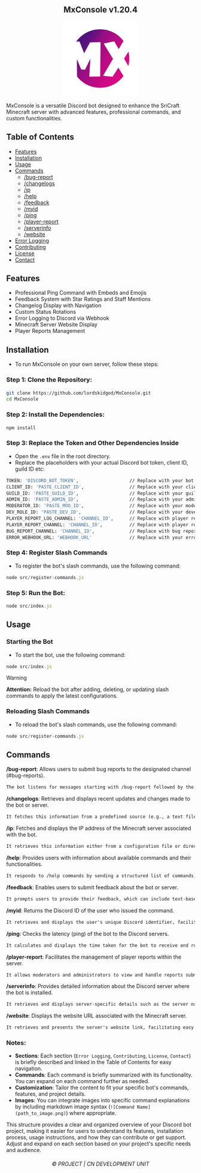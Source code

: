 <h2 align="center">
    MxConsole v1.20.4
</h2>

<p align="center">
    <img src="MxConsole2.png" alt="MxConsole Logo" width="200"/>
</p>

MxConsole is a versatile Discord bot designed to enhance the SriCraft Minecraft server with advanced features, professional commands, and custom functionalities.

## Table of Contents

- [Features](#features)
- [Installation](#installation)
- [Usage](#usage)
- [Commands](#commands)
  - [/bug-report](#bug-report)
  - [/changelogs](#changelogs)
  - [/ip](#ip)
  - [/help](#help)
  - [/feedback](#feedback)
  - [/myid](#myid)
  - [/ping](#ping)
  - [/player-report](#player-report)
  - [/serverinfo](#serverinfo)
  - [/website](#website)
- [Error Logging](#error-logging)
- [Contributing](#contributing)
- [License](#license)
- [Contact](#contact)

## Features

- Professional Ping Command with Embeds and Emojis
- Feedback System with Star Ratings and Staff Mentions
- Changelog Display with Navigation
- Custom Status Rotations
- Error Logging to Discord via Webhook
- Minecraft Server Website Display
- Player Reports Management

## Installation

- To run MxConsole on your own server, follow these steps:

 ### Step 1: Clone the Repository:

 ```sh
 git clone https://github.com/lordskidgod/MxConsole.git
 cd MxConsole
 ```

 ### Step 2: Install the Dependencies:
 ```sh
 npm install
 ```

 ### Step 3: Replace the Token and Other Dependencies Inside
 - Open the `.env` file in the root directory.
 - Replace the placeholders with your actual Discord bot token, client ID, guild ID etc:
  
 ```sh
 TOKEN: 'DISCORD_BOT_TOKEN',                   // Replace with your bot token
 CLIENT_ID: 'PASTE_CLIENT_ID',                 // Replace with your client ID
 GUILD_ID: 'PASTE_GUILD_ID',                   // Replace with your guild ID
 ADMIN_ID: 'PASTE_ADMIN_ID',                   // Replace with your admin role ID
 MODERATOR_ID: 'PASTE_MOD_ID',                 // Replace with your moderator role ID
 DEV_ROLE_ID: 'PASTE_DEV_ID',                  // Replace with your developer role ID
 PLAYER_REPORT_LOG_CHANNEL: 'CHANNEL_ID',      // Replace with player report log channel ID
 PLAYER_REPORT_CHANNEL: 'CHANNEL_ID',          // Replace with player report channel ID
 BUG_REPORT_CHANNEL: 'CHANNEL_ID',             // Replace with bug report channel ID
 ERROR_WEBHOOK_URL: 'WEBHOOK_URL'              // Replace with your error webhook URL
  ```

  ### Step 4: Register Slash Commands

  - To register the bot's slash commands, use the following command:

  ```js
  node src/register-commands.js
  ```

  ### Step 5: Run the Bot:
   ```js
   node src/index.js
   ```

## Usage

### Starting the Bot

- To start the bot, use the following command:

```js
node src/index.js
```


> [!WARNING]
> 
> **Attention:** Reload the bot after adding, deleting, or updating slash commands to apply the latest configurations.

### Reloading Slash Commands

- To reload the bot's slash commands, use the following command:

```js
node src/register-commands.js
```

## Commands


<summary><strong>/bug-report</strong>: Allows users to submit bug reports to the designated channel (#bug-reports).</summary>

````markdown
The bot listens for messages starting with /bug-report followed by the details of the bug. It logs these reports to the specified channel using a webhook for easy tracking and resolution by moderators.
````

<summary><strong>/changelogs</strong>: Retrieves and displays recent updates and changes made to the bot or server.</summary>

````markdown
It fetches this information from a predefined source (e.g., a text file or API endpoint) and formats it into a readable embed message for users to view.
````

<summary><strong>/ip</strong>: Fetches and displays the IP address of the Minecraft server associated with the bot.</summary>

````markdown
It retrieves this information either from a configuration file or directly from the server's status API, presenting it in a clear and accessible format to users.
````


<summary><strong>/help</strong>: Provides users with information about available commands and their functionalities.</summary>

````markdown
It responds to /help commands by sending a structured list of commands, along with brief descriptions of each, ensuring users understand how to interact with the bot effectively.
````


<summary><strong>/feedback</strong>: Enables users to submit feedback about the bot or server.</summary>

````markdown
It prompts users to provide their feedback, which can include text-based comments and optional star ratings. The bot then processes this feedback, logs it to a dedicated channel (#feedback), and notifies relevant staff members for review and response.
````


<summary><strong>/myid</strong>: Returns the Discord ID of the user who issued the command.</summary>

````markdown
It retrieves and displays the user's unique Discord identifier, facilitating user-specific actions or queries within the bot's functionality.
````


<summary><strong>/ping</strong>: Checks the latency (ping) of the bot to the Discord servers.</summary>

````markdown
It calculates and displays the time taken for the bot to receive and respond to a command, helping users assess the bot's responsiveness and connection quality.
````


<summary><strong>/player-report</strong>: Facilitates the management of player reports within the server.</summary>

````markdown
It allows moderators and administrators to view and handle reports submitted by users, including details such as the reported player's username, the reason for the report, and the number of times reported. Access to this command is restricted to authorized staff members (@admin and @moderator roles).
````


<summary><strong>/serverinfo</strong>: Provides detailed information about the Discord server where the bot is installed.</summary>

````markdown
It retrieves and displays server-specific details such as the server name, member count, creation date, and region, offering users insights into the server's configuration and demographics.
````


<summary><strong>/website</strong>: Displays the website URL associated with the Minecraft server.</summary>

````markdown
It retrieves and presents the server's website link, facilitating easy access for users to visit and explore additional information about the server, such as community resources, forums, or shop pages.
````

### Notes:
- **Sections**: Each section (`Error Logging`, `Contributing`, `License`, `Contact`) is briefly described and linked in the Table of Contents for easy navigation.
- **Commands**: Each command is briefly summarized with its functionality. You can expand on each command further as needed.
- **Customization**: Tailor the content to fit your specific bot's commands, features, and project details.
- **Images**: You can integrate images into specific command explanations by including markdown image syntax (`![Command Name](path_to_image.png)`) where appropriate.
  
This structure provides a clear and organized overview of your Discord bot project, making it easier for users to understand its features, installation process, usage instructions, and how they can contribute or get support. Adjust and expand on each section based on your project's specific needs and audience.


<h6 align="center">©️ PROJECT | CN DEVELOPMENT UNIT</h6>

